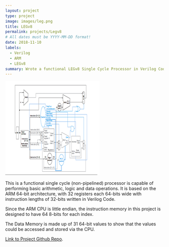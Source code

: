```yaml
---
layout: project
type: project
image: images/leg.png
title: LEGv8
permalink: projects/Legv8
# All dates must be YYYY-MM-DD format!
date: 2018-11-10
labels:
  - Verilog
  - ARM
  - LEGv8
summary: Wrote a functional LEGv8 Single Cycle Processor in Verilog Code for EE 361 Computer Systems and Design.
---
```


<div class="ui small rounded images">
  <img class="ui image" src="../images/leg.png">

</div>

This is a functional single cycle (non-pipelined) processor is capable of performing basic arithmetic, logic and data operations. It is based on the ARM 64-bit architecture, with 32 registers each 64-bits wide with instruction lengths of 32-bits written in Verilog Code. 

Since the ARM CPU is little endian, the instruction memory in this project is designed to have 64 8-bits for each index. 

The Data Memory is made up of 31 64-bit values to show that the values could be accessed and stored via the CPU. 

[Link to Project Github Repo](https://github.com/agasbarro36/LEGv8-Single-Cycle).

